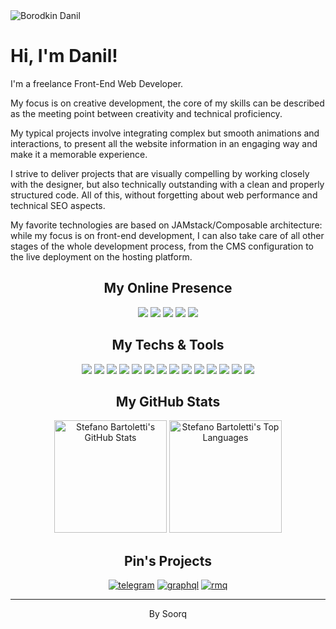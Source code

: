 <img src="static/images/cover.png" alt="Borodkin Danil">

# Hi, I'm Danil!

I'm a freelance Front-End Web Developer.

My focus is on creative development, the core of my skills can be described as the meeting point between creativity and technical proficiency.

My typical projects involve integrating complex but smooth animations and interactions, to present all the website information in an engaging way and make it a memorable experience.

I strive to deliver projects that are visually compelling by working closely with the designer, but also technically outstanding with a clean and properly structured code. All of this, without forgetting about web performance and technical SEO aspects.

My favorite technologies are based on JAMstack/Composable architecture: while my focus is on front-end development, I can also take care of all other stages of the whole development process, from the CMS configuration to the live deployment on the hosting platform.

<h2 align="center">My Online Presence</h2>

<div align="center">

[![](https://img.shields.io/badge/telegram-FEFE7D?style=for-the-badge&logoColor=0f0f0f&logo=telegram)](https://t.me/soorqdanil/)
[![](https://img.shields.io/badge/-vk-FEFE7D?style=for-the-badge&logoColor=0f0f0f&logo=vk)](https://www.vk.com/raevmika/)
[![](https://img.shields.io/badge/-linkedin-FEFE7D?style=for-the-badge&logoColor=0f0f0f&logo=linkedin)](https://www.linkedin.com/in/soorq/)
[![](https://img.shields.io/badge/-instagram-FEFE7D?style=for-the-badge&logoColor=0f0f0f&logo=instagram)](https://www.instagram.com/danilkasqt/)
[![](https://img.shields.io/badge/-gmail-FEFE7D?style=for-the-badge&logoColor=0f0f0f&logo=gmail)](mailto:karpuhinlox12@gmail.com/)

</div>

<h2 align="center">My Techs & Tools</h2>

<div align="center">

![](https://img.shields.io/badge/OS-Linux-FEFE7D?logoColor=ffffff&logo=linux)
![](https://img.shields.io/badge/Editor-Nivm-FEFE7D?logoColor=ffffff&logo=neovim)
![](https://img.shields.io/badge/Design-Figma-FEFE7D?logoColor=ffffff&logo=figma)
![](https://img.shields.io/badge/Code-JavaScript-FEFE7D?logoColor=ffffff&logo=javascript)
![](https://img.shields.io/badge/Code-TypeScript-FEFE7D?logoColor=ffffff&logo=typescript)
![](https://img.shields.io/badge/Style-CSS-FEFE7D?logoColor=ffffff&logo=css3)
![](https://img.shields.io/badge/Style-Sass-FEFE7D?logoColor=ffffff&logo=sass)
![](https://img.shields.io/badge/Framework-React.js-FEFE7D?logoColor=ffffff&logo=react)
![](https://img.shields.io/badge/Framework-Next.js-FEFE7D?logoColor=ffffff&logo=next.js)
![](https://img.shields.io/badge/Lib-Tailwind-FEFE7D?logoColor=ffffff&logo=tailwindcss)
![](https://img.shields.io/badge/Tool-Bash-FEFE7D?logoColor=ffffff&logo=gnu-bash)
![](https://img.shields.io/badge/Platform-Docker-FEFE7D?logoColor=ffffff&logo=docker)
![](https://img.shields.io/badge/Platform-Storyblok-FEFE7D?logoColor=ffffff&logo=storyblok)
![](https://img.shields.io/badge/angular-FEFE7D?logoColor=ffffff&logo=Angular)

</div>

<h2 align="center">My GitHub Stats</h2>

<div align="center">
    <img height="180em" src="https://github-readme-stats.vercel.app/api?username=soorq&count_private=true&show_icons=true&bg_color=1E1A17&title_color=FEFE7D&icon_color=FEFE7D&text_color=dddddd" alt="Stefano Bartoletti's GitHub Stats">
    <img height="180em" src="https://github-readme-stats.vercel.app/api/top-langs/?username=soorq&show_icons=true&bg_color=1E1A17&title_color=FEFE7D&icon_color=FEFE7D&text_color=dddddd&layout=compact&langs_count=6" alt="Stefano Bartoletti's Top Languages">
</div>

<h2 align="center">Pin's Projects</h2>

<div align="center">

[![telegram](https://github-readme-stats.vercel.app/api/pin/?username=soorq&repo=nextjs-telegram-mini-apps&bg_color=1E1A17&title_color=FEFE7D&icon_color=FEFE7D&text_color=dddddd)](https://github.com/soorq/nextjs-telegram-mini-apps)
[![graphql](https://github-readme-stats.vercel.app/api/pin/?username=soorq&repo=nextjs-graphql-tanstack-query&bg_color=1E1A17&title_color=FEFE7D&icon_color=FEFE7D&text_color=dddddd)](https://github.com/soorq/nextjs-graphql-tanstack-query)
[![rmq](https://github-readme-stats.vercel.app/api/pin/?username=soorq&repo=nestjs-rmq-mono&bg_color=1E1A17&title_color=FEFE7D&icon_color=FEFE7D&text_color=dddddd)](https://github.com/soorq/nestjs-rmq-mono)

</div>

---

<p align="center">
	By Soorq
</p>
